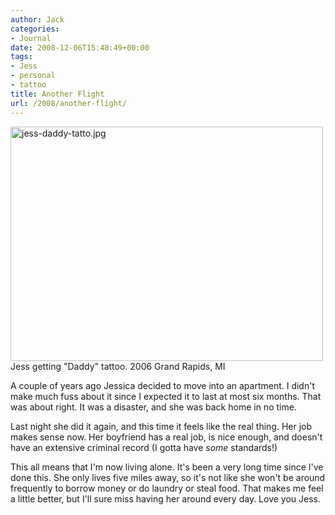 ```yaml
---
author: Jack
categories:
- Journal
date: 2008-12-06T15:48:49+00:00
tags:
- Jess
- personal
- tattoo
title: Another Flight
url: /2008/another-flight/
---
```


<img src="https://www.baty.net/files/jess-daddy-tattoo.jpg" alt="jess-daddy-tatto.jpg" border="0" width="500" height="375" class="frame" />

<div class="photo_caption">
  Jess getting "Daddy" tattoo. 2006 Grand Rapids, MI
</div>

A couple of years ago Jessica decided to move into an apartment. I didn't make much fuss about it since I expected it to last at most six months. That was about right. It was a disaster, and she was back home in no time.

Last night she did it again, and this time it feels like the real thing. Her job makes sense now. Her boyfriend has a real job, is nice enough, and doesn't have an extensive criminal record (I gotta have _some_ standards!)

This all means that I'm now living alone. It's been a very long time since I've done this. She only lives five miles away, so it's not like she won't be around frequently to borrow money or do laundry or steal food. That makes me feel a little better, but I'll sure miss having her around every day. Love you Jess.